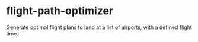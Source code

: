 # flight-path-optimizer

Generate optimal flight plans to land at a list of airports, with a defined flight time.

